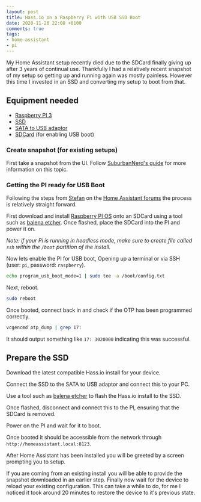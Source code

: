```yaml
---
layout: post
title: Hass.io on a Raspberry Pi with USB SSD Boot
date: 2020-11-26 22:08 +0100
comments: true
tags:
- home-assistant
- pi
---
```


My Home Assistant setup recently died due to the SDCard finally giving up after 3 years of continual use. Thankfully I had a relatively recent snapshot of my setup so getting up and running again was mostly painless. However this time I invested in an SSD and converting my setup to boot from that.

## Equipment needed

- [Raspberry PI 3][4]
- [SSD][5]
- [SATA to USB adaptor][6]
- [SDCard][7] (for enabling USB boot)

### Create snapshot (for existing setups)

First take a snapshot from the UI. Follow [SuburbanNerd's guide][3] for more information on this topic.

### Getting the PI ready for USB Boot

Following the steps from [Stefan][0] on the [Home Assistant forums][1] the process is relatively straight forward.

First download and install [Raspberry PI OS][8] onto an SDCard using a tool such as [balena etcher][2]. Once flashed, place the SDCard into the PI and power it on.

_Note: if your Pi is running in headless mode, make sure to create file called `ssh` within the `/boot` partition of the install._

Now lets enable the PI for USB boot, Opening up a terminal or via SSH (user: `pi`, password: `raspberry`).

```bash
echo program_usb_boot_mode=1 | sudo tee -a /boot/config.txt
```

Next, reboot.

```bash
sudo reboot
```

Once booted, connect back in and check if the OTP has been programmed correctly.

```bash
vcgencmd otp_dump | grep 17:
```

It should output something like `17: 3020000` indicating this was successful.

## Prepare the SSD

Download the latest compatible Hass.io install for your device.

Connect the SSD to the SATA to USB adaptor and connect this to your PC.

Use a tool such as [balena etcher][2] to flash the Hass.io install to the SSD.

Once flashed, disconnect and connect this to the PI, ensuring that the SDCard is removed.

Power on the PI and wait for it to boot.

Once booted it should be accessible from the network through `http://homeassistant.local:8123`.

After Home Assistant has been installed you will be greeted by a screen prompting you to setup.

If you are coming from an existing install you will be able to provide the snapshot downloaded in an earlier step. Finally now wait for the device to reload your existing configuration. This can take a while to do, for me I noticed it took around 20 minutes to restore the device to it's previous state.

[0]: https://community.home-assistant.io/t/usb-boot-on-raspberry-pi-3/20358/129
[1]: https://community.home-assistant.io/
[2]: https://www.balena.io/etcher/
[3]: https://suburbannerd.com/hassiobackup/
[4]: https://affiliate.malachisoord.com/t/c373281f-2a9e-42af-bc1e-db0f01ae12b1
[5]: https://affiliate.malachisoord.com/t/2eef12ce-e94f-450a-a475-e7db6be7806a
[6]: https://affiliate.malachisoord.com/t/bd3ee124-3a2c-4ce0-a6d6-9537aa0fa1e0
[7]: https://affiliate.malachisoord.com/t/27d86c77-e3e8-4e21-abc9-2be97e2003b4
[8]: https://www.raspberrypi.org/software/operating-systems/
